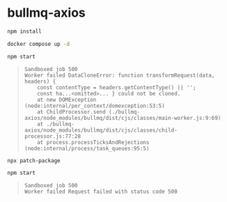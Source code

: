 # bullmq-axios

```bash
npm install

docker compose up -d

npm start
```

> ```
> Sandboxed job 500
> Worker failed DataCloneError: function transformRequest(data, headers) {
>     const contentType = headers.getContentType() || '';
>     const ha...<omitted>... } could not be cloned.
>     at new DOMException (node:internal/per_context/domexception:53:5)
>     at ChildProcessor.send (./bullmq-axios/node_modules/bullmq/dist/cjs/classes/main-worker.js:9:69)
>     at ./bullmq-axios/node_modules/bullmq/dist/cjs/classes/child-processor.js:77:28
>     at process.processTicksAndRejections (node:internal/process/task_queues:95:5)
> ```

```bash
npx patch-package

npm start
```

> ```
> Sandboxed job 500
> Worker failed Request failed with status code 500
> ```
